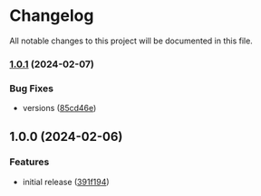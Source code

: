 # Changelog

All notable changes to this project will be documented in this file.

### [1.0.1](https://github.com/finisterra-io/terraform-aws-elbv2/compare/v1.0.0...v1.0.1) (2024-02-07)


### Bug Fixes

* versions ([85cd46e](https://github.com/finisterra-io/terraform-aws-elbv2/commit/85cd46eed404915d529fdea4bfdf724d4d0a6be6))

## 1.0.0 (2024-02-06)


### Features

* initial release ([391f194](https://github.com/finisterra-io/terraform-aws-elbv2/commit/391f194e4b1744353725b8b08f53d8427580ad6b))
